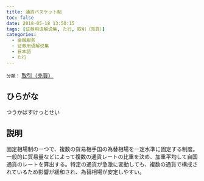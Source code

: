 ```yaml
---
title: 通貨バスケット制
toc: false
date: 2018-05-18 13:50:15
tags: [证券用语解说集, た行, 取引（売買）]
categories:
  - 金融服务
  - 证券用语解说集
  - 日本語
  - た行
---
```


`分類：` [取引（売買）](/tags/取引（売買）/)

## ひらがな

つうかばすけっとせい

## 説明

固定相場制の一つで、複数の貿易相手国の為替相場を一定水準に固定する制度。一般的に貿易量などによって複数の通貨レートの比重を決め、加重平均して自国通貨のレートを算出する。特定の通貨が急激に変動しても、複数の通貨で構成されているため影響が緩和され、為替相場が安定しやすい。
